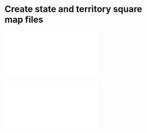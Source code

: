 # Create state and territory square map files


![Figure using GeoJSON file](figures/geojson_figure.pdf)

![Figure using TopoJSON file](figures/topojson_figure.pdf)
